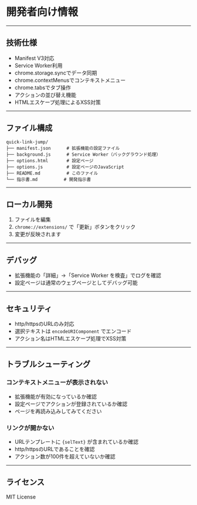 # 開発者向け情報

---

## 技術仕様

- Manifest V3対応
- Service Worker利用
- chrome.storage.syncでデータ同期
- chrome.contextMenusでコンテキストメニュー
- chrome.tabsでタブ操作
- アクションの並び替え機能
- HTMLエスケープ処理によるXSS対策

---

## ファイル構成

```
quick-link-jump/
├── manifest.json      # 拡張機能の設定ファイル
├── background.js      # Service Worker（バックグラウンド処理）
├── options.html       # 設定ページ
├── options.js         # 設定ページのJavaScript
├── README.md          # このファイル
└── 指示書.md          # 開発指示書
```

---

## ローカル開発

1. ファイルを編集
2. `chrome://extensions/` で「更新」ボタンをクリック
3. 変更が反映されます

---

## デバッグ

- 拡張機能の「詳細」→「Service Worker を検査」でログを確認
- 設定ページは通常のウェブページとしてデバッグ可能

---

## セキュリティ

- http/httpsのURLのみ対応
- 選択テキストは `encodeURIComponent` でエンコード
- アクション名はHTMLエスケープ処理でXSS対策

---

## トラブルシューティング

### コンテキストメニューが表示されない
- 拡張機能が有効になっているか確認
- 設定ページでアクションが登録されているか確認
- ページを再読み込みしてみてください

### リンクが開かない
- URLテンプレートに `{selText}` が含まれているか確認
- http/httpsのURLであることを確認
- アクション数が100件を超えていないか確認

---

## ライセンス

MIT License 